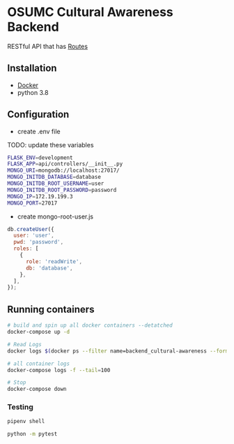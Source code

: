 # OSUMC Cultural Awareness Backend

RESTful API that has [Routes](https://docs.google.com/spreadsheets/d/19zLqvcoFI7Jm_y6nPPgcRmaBuPEkDKtgeiyozekbMoU/edit?usp=sharing)

## Installation

- [Docker](https://docs.docker.com/get-docker/)
- python 3.8

## Configuration

- create .env file

TODO: update these variables

```sh
FLASK_ENV=development
FLASK_APP=api/controllers/__init__.py
MONGO_URI=mongodb://localhost:27017/
MONGO_INITDB_DATABASE=database
MONGO_INITDB_ROOT_USERNAME=user
MONGO_INITDB_ROOT_PASSWORD=password
MONGO_IP=172.19.199.3
MONGO_PORT=27017
```

- create mongo-root-user.js

```js
db.createUser({
  user: 'user',
  pwd: 'password',
  roles: [
    {
      role: 'readWrite',
      db: 'database',
    },
  ],
});
```

## Running containers

```sh
# build and spin up all docker containers --detatched
docker-compose up -d

# Read Logs
docker logs $(docker ps --filter name=backend_cultural-awareness --format "{{.ID}}")

# all container logs
docker-compose logs -f --tail=100

# Stop
docker-compose down
```

### Testing

```sh
pipenv shell

python -m pytest
```
